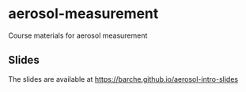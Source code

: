 # aerosol-measurement
Course materials for aerosol measurement

## Slides
The slides are available at https://barche.github.io/aerosol-intro-slides
